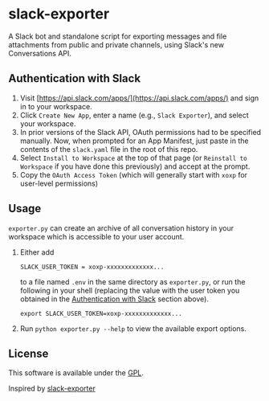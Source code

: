 # slack-exporter

A Slack bot and standalone script for exporting messages and file attachments from public and private channels, using Slack's new Conversations API.

## Authentication with Slack

1. Visit [https://api.slack.com/apps/](https://api.slack.com/apps/) and sign in to your workspace.
2. Click `Create New App`, enter a name (e.g., `Slack Exporter`), and select your workspace.
3. In prior versions of the Slack API, OAuth permissions had to be specified manually. Now, when prompted for an App Manifest, just paste in the contents of the `slack.yaml` file in the root of this repo.
4. Select `Install to Workspace` at the top of that page (or `Reinstall to Workspace` if you have done this previously) and accept at the prompt.
5. Copy the `OAuth Access Token` (which will generally start with `xoxp` for user-level permissions)

## Usage

`exporter.py` can create an archive of all conversation history in your workspace which is accessible to your user account.

1. Either add 

    ```text
    SLACK_USER_TOKEN = xoxp-xxxxxxxxxxxxx...
    ```
    
    to a file named `.env` in the same directory as `exporter.py`, or run the following in your shell (replacing the value with the user token you obtained in the [Authentication with Slack](#authentication-with-slack) section above).

    ```shell script
    export SLACK_USER_TOKEN=xoxp-xxxxxxxxxxxxx...
    ```

2. Run `python exporter.py --help` to view the available export options.

## License

This software is available under the [GPL](LICENSE).

Inspired by [slack-exporter](https://github.com/sebseager/slack-exporter)
